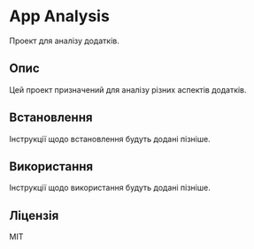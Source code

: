 # App Analysis

Проект для аналізу додатків.

## Опис
Цей проект призначений для аналізу різних аспектів додатків.

## Встановлення
Інструкції щодо встановлення будуть додані пізніше.

## Використання
Інструкції щодо використання будуть додані пізніше.

## Ліцензія
MIT 